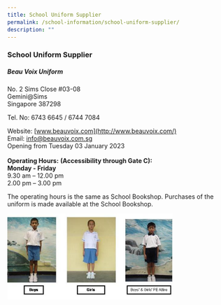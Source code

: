 ```yaml
---
title: School Uniform Supplier
permalink: /school-information/school-uniform-supplier/
description: ""
---
```

### **School Uniform Supplier**
##### **Beau Voix Uniform**
No. 2 Sims Close #03-08<br>
Gemini@Sims<br>
Singapore 387298

Tel. No: 6743 6645 / 6744 7084

Website: [www.beauvoix.com](http://www.beauvoix.com/)
<br>Email: [info@beauvoix.com.sg](mailto:info@beauvoix.com.sg)
<br>Opening from Tuesday 03 January 2023 <br><br>
**Operating Hours:** **(Accessibility through Gate C):**<br>
**Monday - Friday**<br>
9.30 am – 12.00 pm<br>
2.00 pm – 3.00 pm

The operating hours is the same as School Bookshop. Purchases of the uniform is made available at the School Bookshop.

<img src="/images/sch%20uniform.jpg" 
     style="width:75%">
